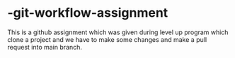 # -git-workflow-assignment
This is a github assignment which was given during level up program which clone a project and we have to make some changes and make a pull request into main branch.
